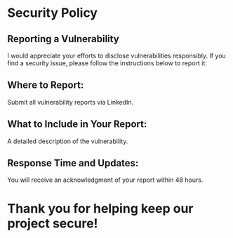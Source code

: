 # Security Policy

## Reporting a Vulnerability

I would appreciate your efforts to disclose vulnerabilities responsibly. 
If you find a security issue, please follow the instructions below to report it:

## Where to Report:
Submit all vulnerability reports via LinkedIn.

## What to Include in Your Report:
A detailed description of the vulnerability.

## Response Time and Updates:
You will receive an acknowledgment of your report within 48 hours.

<h1>Thank you for helping keep our project secure!</h1> 
